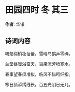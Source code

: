 # 田园四时 冬 其三

**作者**: 华镇

## 诗词内容

粉蜡梅梢妆蓓蕾，雪晴乌鹊声零碎。

兰堂昼暖浴蚕天，百果流芳喷寒水。

春事望春须准拟，临风不惜呵纤指。

寒日频添绣线长，百五光阴已无几。

